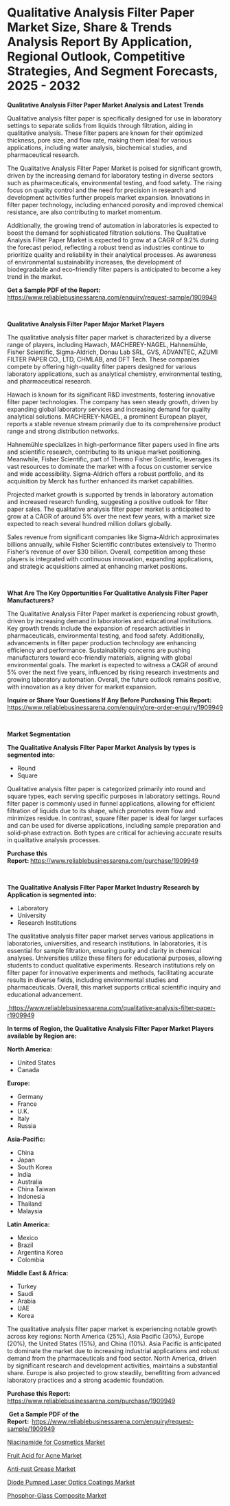 <p><h1>Qualitative Analysis Filter Paper Market Size, Share & Trends Analysis Report By Application, Regional Outlook, Competitive Strategies, And Segment Forecasts, 2025 - 2032</h1></p><p><strong>Qualitative Analysis Filter Paper Market Analysis and Latest Trends</strong></p>
<p><p>Qualitative analysis filter paper is specifically designed for use in laboratory settings to separate solids from liquids through filtration, aiding in qualitative analysis. These filter papers are known for their optimized thickness, pore size, and flow rate, making them ideal for various applications, including water analysis, biochemical studies, and pharmaceutical research.</p><p>The Qualitative Analysis Filter Paper Market is poised for significant growth, driven by the increasing demand for laboratory testing in diverse sectors such as pharmaceuticals, environmental testing, and food safety. The rising focus on quality control and the need for precision in research and development activities further propels market expansion. Innovations in filter paper technology, including enhanced porosity and improved chemical resistance, are also contributing to market momentum.</p><p>Additionally, the growing trend of automation in laboratories is expected to boost the demand for sophisticated filtration solutions. The Qualitative Analysis Filter Paper Market is expected to grow at a CAGR of 9.2% during the forecast period, reflecting a robust trend as industries continue to prioritize quality and reliability in their analytical processes. As awareness of environmental sustainability increases, the development of biodegradable and eco-friendly filter papers is anticipated to become a key trend in the market.</p></p>
<p><strong>Get a Sample PDF of the Report:&nbsp;</strong> <a href="https://www.reliablebusinessarena.com/enquiry/request-sample/1909949?utm_campaign=1143&utm_medium=2&utm_source=Github&utm_content=ia&utm_term=03042025&utm_id=qualitative-analysis-filter-paper">https://www.reliablebusinessarena.com/enquiry/request-sample/1909949</a></p>
<p>&nbsp;</p>
<p><strong>Qualitative Analysis Filter Paper Major Market Players</strong></p>
<p><p>The qualitative analysis filter paper market is characterized by a diverse range of players, including Hawach, MACHEREY-NAGEL, Hahnemühle, Fisher Scientific, Sigma-Aldrich, Donau Lab SRL, GVS, ADVANTEC, AZUMI FILTER PAPER CO., LTD, CHMLAB, and DFT Tech. These companies compete by offering high-quality filter papers designed for various laboratory applications, such as analytical chemistry, environmental testing, and pharmaceutical research.</p><p>Hawach is known for its significant R&D investments, fostering innovative filter paper technologies. The company has seen steady growth, driven by expanding global laboratory services and increasing demand for quality analytical solutions. MACHEREY-NAGEL, a prominent European player, reports a stable revenue stream primarily due to its comprehensive product range and strong distribution networks.</p><p>Hahnemühle specializes in high-performance filter papers used in fine arts and scientific research, contributing to its unique market positioning. Meanwhile, Fisher Scientific, part of Thermo Fisher Scientific, leverages its vast resources to dominate the market with a focus on customer service and wide accessibility. Sigma-Aldrich offers a robust portfolio, and its acquisition by Merck has further enhanced its market capabilities.</p><p>Projected market growth is supported by trends in laboratory automation and increased research funding, suggesting a positive outlook for filter paper sales. The qualitative analysis filter paper market is anticipated to grow at a CAGR of around 5% over the next few years, with a market size expected to reach several hundred million dollars globally.</p><p>Sales revenue from significant companies like Sigma-Aldrich approximates billions annually, while Fisher Scientific contributes extensively to Thermo Fisher’s revenue of over $30 billion. Overall, competition among these players is integrated with continuous innovation, expanding applications, and strategic acquisitions aimed at enhancing market positions.</p></p>
<p>&nbsp;</p>
<p><strong>What Are The Key Opportunities For Qualitative Analysis Filter Paper Manufacturers?</strong></p>
<p><p>The Qualitative Analysis Filter Paper market is experiencing robust growth, driven by increasing demand in laboratories and educational institutions. Key growth trends include the expansion of research activities in pharmaceuticals, environmental testing, and food safety. Additionally, advancements in filter paper production technology are enhancing efficiency and performance. Sustainability concerns are pushing manufacturers toward eco-friendly materials, aligning with global environmental goals. The market is expected to witness a CAGR of around 5% over the next five years, influenced by rising research investments and growing laboratory automation. Overall, the future outlook remains positive, with innovation as a key driver for market expansion.</p></p>
<p><strong>Inquire or Share Your Questions If Any Before Purchasing This Report:</strong> <a href="https://www.reliablebusinessarena.com/enquiry/pre-order-enquiry/1909949?utm_campaign=1143&utm_medium=2&utm_source=Github&utm_content=ia&utm_term=03042025&utm_id=qualitative-analysis-filter-paper">https://www.reliablebusinessarena.com/enquiry/pre-order-enquiry/1909949</a></p>
<p>&nbsp;</p>
<p><strong>Market Segmentation</strong></p>
<p><strong>The Qualitative Analysis Filter Paper Market Analysis by types is segmented into:</strong></p>
<p><ul><li>Round</li><li>Square</li></ul></p>
<p><p>Qualitative analysis filter paper is categorized primarily into round and square types, each serving specific purposes in laboratory settings. Round filter paper is commonly used in funnel applications, allowing for efficient filtration of liquids due to its shape, which promotes even flow and minimizes residue. In contrast, square filter paper is ideal for larger surfaces and can be used for diverse applications, including sample preparation and solid-phase extraction. Both types are critical for achieving accurate results in qualitative analysis processes.</p></p>
<p><strong>Purchase this Report:&nbsp;</strong><a href="https://www.reliablebusinessarena.com/purchase/1909949?utm_campaign=1143&utm_medium=2&utm_source=Github&utm_content=ia&utm_term=03042025&utm_id=qualitative-analysis-filter-paper">https://www.reliablebusinessarena.com/purchase/1909949</a></p>
<p>&nbsp;</p>
<p><strong>The Qualitative Analysis Filter Paper Market Industry Research by Application is segmented into:</strong></p>
<p><ul><li>Laboratory</li><li>University</li><li>Research Institutions</li></ul></p>
<p><p>The qualitative analysis filter paper market serves various applications in laboratories, universities, and research institutions. In laboratories, it is essential for sample filtration, ensuring purity and clarity in chemical analyses. Universities utilize these filters for educational purposes, allowing students to conduct qualitative experiments. Research institutions rely on filter paper for innovative experiments and methods, facilitating accurate results in diverse fields, including environmental studies and pharmaceuticals. Overall, this market supports critical scientific inquiry and educational advancement.</p></p>
<p><a href="https://www.reliablebusinessarena.com/qualitative-analysis-filter-paper-r1909949?utm_campaign=1143&utm_medium=2&utm_source=Github&utm_content=ia&utm_term=03042025&utm_id=qualitative-analysis-filter-paper">&nbsp;https://www.reliablebusinessarena.com/qualitative-analysis-filter-paper-r1909949</a></p>
<p><strong>In terms of Region, the Qualitative Analysis Filter Paper Market Players available by Region are:</strong></p>
<p>
    <p> <strong> North America: </strong>
        <ul>
            <li>United States</li>
            <li>Canada</li>
        </ul>
        </p> 
    <p> <strong> Europe: </strong>
        <ul>
            <li>Germany</li>
            <li>France</li>
            <li>U.K.</li>
            <li>Italy</li>
            <li>Russia</li>
        </ul>
        </p> 
    <p> <strong> Asia-Pacific: </strong>
        <ul>
            <li>China</li>
            <li>Japan</li>
            <li>South Korea</li>
            <li>India</li>
            <li>Australia</li>
            <li>China Taiwan</li>
            <li>Indonesia</li>
            <li>Thailand</li>
            <li>Malaysia</li>
        </ul>
        </p> 
    <p> <strong> Latin America: </strong>
        <ul>
            <li>Mexico</li>
            <li>Brazil</li>
            <li>Argentina Korea</li>
            <li>Colombia</li>
        </ul>
        </p> 
    <p> <strong> Middle East & Africa: </strong>
        <ul>
            <li>Turkey</li>
            <li>Saudi</li>
            <li>Arabia</li>
            <li>UAE</li>
            <li>Korea</li>
        </ul>
    </p>
    </p>
<p><p>The qualitative analysis filter paper market is experiencing notable growth across key regions: North America (25%), Asia Pacific (30%), Europe (20%), the United States (15%), and China (10%). Asia Pacific is anticipated to dominate the market due to increasing industrial applications and robust demand from the pharmaceuticals and food sector. North America, driven by significant research and development activities, maintains a substantial share. Europe is also projected to grow steadily, benefitting from advanced laboratory practices and a strong academic foundation.</p></p>
<p><strong>Purchase this Report: </strong><a href="https://www.reliablebusinessarena.com/purchase/1909949?utm_campaign=1143&utm_medium=2&utm_source=Github&utm_content=ia&utm_term=03042025&utm_id=qualitative-analysis-filter-paper">https://www.reliablebusinessarena.com/purchase/1909949</a></p>
<p>&nbsp;<strong>Get a Sample PDF of the Report:&nbsp;&nbsp;</strong><a href="https://www.reliablebusinessarena.com/enquiry/request-sample/1909949?utm_campaign=1143&utm_medium=2&utm_source=Github&utm_content=ia&utm_term=03042025&utm_id=qualitative-analysis-filter-paper">https://www.reliablebusinessarena.com/enquiry/request-sample/1909949</a></p>
<p><strong></strong></p>
<p><p><a href="https://github.com/giulyankela/Market-Research-Report-List-1/blob/main/niacinamide-for-cosmetics-market.md?utm_campaign=1143&utm_medium=2&utm_source=Github&utm_content=ia&utm_term=03042025&utm_id=qualitative-analysis-filter-paper">Niacinamide for Cosmetics Market</a></p><p><a href="https://github.com/nacarnzina/Market-Research-Report-List-1/blob/main/fruit-acid-for-acne-market.md?utm_campaign=1143&utm_medium=2&utm_source=Github&utm_content=ia&utm_term=03042025&utm_id=qualitative-analysis-filter-paper">Fruit Acid for Acne Market</a></p><p><a href="https://github.com/theyasnare5w/Market-Research-Report-List-1/blob/main/anti-rust-grease-market.md?utm_campaign=1143&utm_medium=2&utm_source=Github&utm_content=ia&utm_term=03042025&utm_id=qualitative-analysis-filter-paper">Anti-rust Grease Market</a></p><p><a href="https://github.com/aaryaheron0c/Market-Research-Report-List-1/blob/main/diode-pumped-laser-optics-coatings-market.md?utm_campaign=1143&utm_medium=2&utm_source=Github&utm_content=ia&utm_term=03042025&utm_id=qualitative-analysis-filter-paper">Diode Pumped Laser Optics Coatings Market</a></p><p><a href="https://github.com/seyalshudae7/Market-Research-Report-List-1/blob/main/phosphor-glass-composite-market.md?utm_campaign=1143&utm_medium=2&utm_source=Github&utm_content=ia&utm_term=03042025&utm_id=qualitative-analysis-filter-paper">Phosphor-Glass Composite Market</a></p></p>